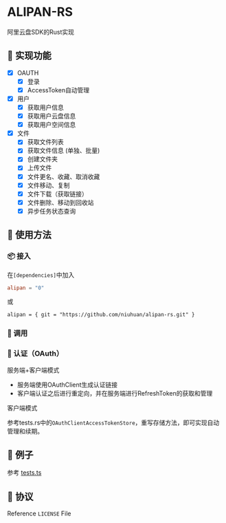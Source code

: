ALIPAN-RS
==========

阿里云盘SDK的Rust实现

## 🚀 实现功能

- [x] OAUTH
    - [x] 登录
    - [x] AccessToken自动管理
- [x] 用户
    - [x] 获取用户信息
    - [x] 获取用户云盘信息
    - [x] 获取用户空间信息
- [x] 文件
    - [x] 获取文件列表
    - [x] 获取文件信息 (单独、批量)
    - [x] 创建文件夹
    - [x] 上传文件
    - [x] 文件更名、收藏、取消收藏
    - [x] 文件移动、复制
    - [x] 文件下载（获取链接）
    - [x] 文件删除、移动到回收站
    - [x] 异步任务状态查询

## 📖 使用方法

### 📦 接入

在`[dependencies]`中加入

```toml
alipan = "0"
```

或

```chatinput
alipan = { git = "https://github.com/niuhuan/alipan-rs.git" }
```

### 📃 调用

### 👤 认证（OAuth）

服务端+客户端模式

- 服务端使用OAuthClient生成认证链接
- 客户端认证之后进行重定向，并在服务端进行RefreshToken的获取和管理

客户端模式

参考tests.rs中的`OAuthClientAccessTokenStore`，重写存储方法，即可实现自动管理和续期。

## 🔖 例子

参考 [tests.ts](src/tests.rs)

## 📕 协议

Reference `LICENSE` File

